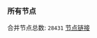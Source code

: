 ### 所有节点
合并节点总数: `28431`
[节点链接](https://github.com/qjlxg/586/raw/refs/heads/master/sub/sub_merge_base64.txt)


